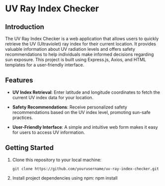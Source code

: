 # UV Ray Index Checker

## Introduction

The UV Ray Index Checker is a web application that allows users to quickly retrieve the UV (Ultraviolet) ray index for their current location. It provides valuable information about UV radiation levels and offers safety recommendations to help individuals make informed decisions regarding sun exposure. This project is built using Express.js, Axios, and HTML templates for a user-friendly interface.

## Features

- **UV Index Retrieval**: Enter latitude and longitude coordinates to fetch the current UV index data for your location.

- **Safety Recommendations**: Receive personalized safety recommendations based on the UV index level, promoting sun-safe practices.

- **User-Friendly Interface**: A simple and intuitive web form makes it easy for users to access UV information.

## Getting Started

1. Clone this repository to your local machine:

   ```shell
   git clone https://github.com/yourusername/uv-ray-index-checker.git
2. Install project dependencies using npm: npm install
